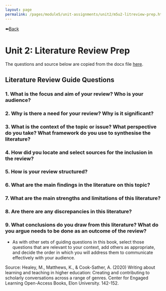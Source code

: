 ```yaml
---
layout: page
permalink: /pages/module5/unit-assignments/unit2/m5u2-litreview-prep.html
---
```


⬅️[Back](/pages/module5/unit-assignments/unit2/m5u2.html)

# Unit 2: Literature Review Prep

The questions and source below are copied from the docx file [here](/pages/module5/unit-assignments/unit2/RMPP_Literature_Review_Guide_Questions.docx).


## Literature Review Guide Questions

### 1. What is the focus and aim of your review? Who is your audience?

### 2. Why is there a need for your review? Why is it significant?

### 3. What is the context of the topic or issue? What perspective do you take? What framework do you use to synthesise the literature?

### 4. How did you locate and select sources for the inclusion in the review?

### 5. How is your review structured?

### 6. What are the main findings in the literature on this topic?

### 7. What are the main strengths and limitations of this literature?

### 8. Are there are any discrepancies in this literature?

### 9. What conclusions do you draw from this literature? What do you argue needs to be done as an outcome of the review?

* As with other sets of guiding questions in this book, select those questions that are relevant to your context, add others as appropriate, and decide the order in which you will address them to communicate effectively with your audience.

Source: Healey, M., Matthews, K., & Cook-Sather, A. (2020) Writing about learning and teaching in higher education: Creating and contributing to scholarly conversations across a range of genres. Center for Engaged Learning Open-Access Books, Elon University. 142-152. 
